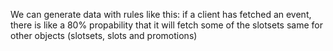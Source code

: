 We can generate data with rules like this:
	if a client has fetched an event, there is like a 80% propability that it will fetch some of the slotsets
	same for other objects (slotsets, slots and promotions)


